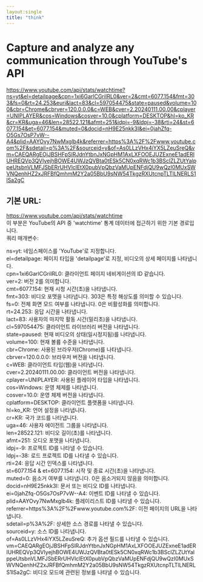 ```yaml
---
layout:single
title: "think"
---
```


# Capture and analyze any communication through YouTube's API

https://www.youtube.com/api/stats/watchtime?ns=yt&el=detailpage&cpn=1xi6GarlCGriIRL0&ver=2&cmt=6077.154&fmt=303&fs=0&rt=24.253&euri&lact=83&cl=597054475&state=paused&volume=100&cbr=Chrome&cbrver=120.0.0.0&c=WEB&cver=2.20240111.00.00&cplayer=UNIPLAYER&cos=Windows&cosver=10.0&cplatform=DESKTOP&hl=ko_KR&cr=KR&uga=46&len=28522.121&afmt=251&idpj=-9&ldpj=-38&rti=24&st=6077.154&et=6077.154&muted=0&docid=nH9E25nkk3I&ei=0jahZfq-O5Gs7OsP7vW--A4&plid=AAYOvy7NwMxglb4k&referrer=https%3A%2F%2Fwww.youtube.com%2F&sdetail=p%3A%2F&sourceid=y&of=As0LLzVHx4iYX5LZeuSreQ&vm=CAEQARgEOjJBSHFpSlRJdnYtbnJxNGpHM1AxLXFOOEJUZExneE1adERIUHREQVp3QVIyejhBOWE4UWJzQVBta0tESk5CN0xqRWc1b3BSclZLZUtYalppeUtsbnVLMFJSbERrUHVlclEtX0pubVpQbzVaMUpENFdjQU9wQzI0MUxSWVNQenhHZ2xJRFBfQmhmM2Y2a05BbU9sNW54TkgzRXUtcnpTLTlLNERLS1lSa2gC


## 기본 URL:

https://www.youtube.com/api/stats/watchtime </br>
이 부분은 YouTube의 API 중 'watchtime' 통계 데이터에 접근하기 위한 기본 경로입니다.</br>
쿼리 매개변수:</br>

ns=yt: 네임스페이스를 'YouTube'로 지정합니다.</br>
el=detailpage: 페이지 타입을 'detailpage'로 지정, 비디오의 상세 페이지를 나타냅니다.</br>
cpn=1xi6GarlCGriIRL0: 클라이언트 페이지 네비게이션의 ID 같습니다.</br>
ver=2: 버전 2를 의미합니다.</br>
cmt=6077.154: 현재 시청 시간(초)을 나타냅니다.</br>
fmt=303: 비디오 포맷을 나타냅니다. 303은 특정 해상도를 의미할 수 있습니다.</br>
fs=0: 전체 화면 모드 여부를 나타냅니다. 0은 비활성화를 의미합니다.</br>
rt=24.253: 응답 시간을 나타냅니다.</br>
lact=83: 사용자의 마지막 활동 시간(밀리초)을 나타냅니다.</br>
cl=597054475: 클라이언트 라이브러리 버전을 나타냅니다.</br>
state=paused: 현재 비디오의 상태(일시정지됨)를 나타냅니다.</br>
volume=100: 현재 볼륨 수준을 나타냅니다.</br>
cbr=Chrome: 사용된 브라우저(Chrome)를 나타냅니다.</br>
cbrver=120.0.0.0: 브라우저 버전을 나타냅니다.</br>
c=WEB: 클라이언트 타입(웹)을 나타냅니다.</br>
cver=2.20240111.00.00: 클라이언트 버전을 나타냅니다.</br>
cplayer=UNIPLAYER: 사용된 플레이어 타입을 나타냅니다.</br>
cos=Windows: 운영 체제를 나타냅니다.</br>
cosver=10.0: 운영 체제 버전을 나타냅니다.</br>
cplatform=DESKTOP: 클라이언트 플랫폼을 나타냅니다.</br>
hl=ko_KR: 언어 설정을 나타냅니다.</br>
cr=KR: 국가 코드를 나타냅니다.</br>
uga=46: 사용자 에이전트 그룹을 나타냅니다.</br>
len=28522.121: 비디오 길이(초)를 나타냅니다.</br>
afmt=251: 오디오 포맷을 나타냅니다.</br>
idpj=-9: 프로젝트 ID를 나타낼 수 있습니다.</br>
ldpj=-38: 로드 프로젝트 ID를 나타낼 수 있습니다.</br>
rti=24: 응답 시간 인덱스를 나타냅니다.</br>
st=6077.154 & et=6077.154: 시작 및 종료 시간(초)을 나타냅니다.</br>
muted=0: 음소거 여부를 나타냅니다. 0은 음소거되지 않음을 의미합니다.</br>
docid=nH9E25nkk3I: 문서 또는 비디오 ID를 나타냅니다.</br>
ei=0jahZfq-O5Gs7OsP7vW--A4: 이벤트 ID를 나타낼 수 있습니다.</br>
plid=AAYOvy7NwMxglb4k: 플레이리스트 ID를 나타낼 수 있습니다.</br>
referrer=https%3A%2F%2Fwww.youtube.com%2F: 이전 페이지의 URL을 나타냅니다.</br>
sdetail=p%3A%2F: 상세한 소스 경로를 나타낼 수 있습니다.</br>
sourceid=y: 소스 ID를 나타냅니다.</br>
of=As0LLzVHx4iYX5LZeuSreQ: 추가 옵션 필드를 나타낼 수 있습니다.</br>
vm=CAEQARgEOjJBSHFpSlRJdnYtbnJxNGpHM1AxLXFOOEJUZExneE1adERIUHREQVp3QVIyejhBOWE4UWJzQVBta0tESk5CN0xqRWc1b3BSclZLZUtYalppeUtsbnVLMFJSbERrUHVlclEtX0pubVpQbzVaMUpENFdjQU9wQzI0MUxSWVNQenhHZ2xJRFBfQmhmM2Y2a05BbU9sNW54TkgzRXUtcnpTLTlLNERLS1lSa2gC: 비디오 모드에 관련된 정보를 나타낼 수 있습니다.</br>
